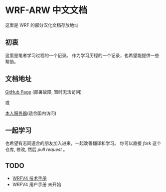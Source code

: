 # WRF-ARW 中文文档

这里是 WRF 的部分汉化文档存放地址

## 初衷

这里是笔者学习过程的一个记录。
作为学习历程的一个记录，也希望能提供一些帮助。

## 文档地址

[GitHub Page](https://jokervtv.github.io/wrf_docs_chinese/) (部署故障, 暂时无法访问)

或

[本人服务器](https://jokervtv.top/wrf/)(适合国内访问)

## 一起学习

也希望有志同道合的朋友加入进来，一起改善翻译和学习。
你可以直接 *fork* 这个仓库, 修改, 然后 *pull request* 。

## TODO

- [WRFV4 技术手册](docs/wrf_technote/README.md)
- WRFV4 用户手册 未开始
